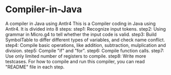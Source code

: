 # Compiler-in-Java
A compiler in Java using Antlr4
This is a Compiler coding in Java using Antlr4.
It is divided into 8 steps:
step1: Recognize input tokens.
step2: Using grammar in Micro.g4 to tell whether the input code is valid.
step3: Build SymbolTable to differ different types of variables, and check name conflict.
step4: Compile basic operations, like addition, subtraction, mulplication and division.
step5: Compile "if" and "for".
step6: Compile function calls.
step7: Use only limited number of registers to compile.
step8: Write more testcases.
For how to compile and run this compiler, you can read "README" file in each step.
